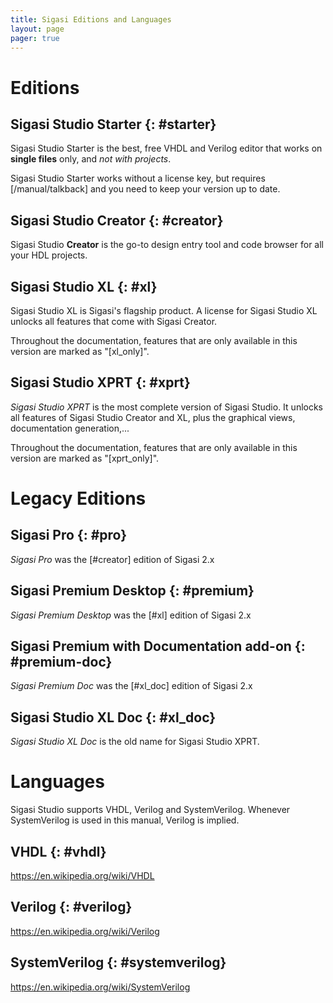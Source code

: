 ```yaml
---
title: Sigasi Editions and Languages
layout: page 
pager: true
---
```


# Editions

## Sigasi Studio Starter {: #starter}

Sigasi Studio Starter is the best, free VHDL and Verilog editor that works on **single files** only, and *not with projects*.

Sigasi Studio Starter works without a license key, but requires [/manual/talkback] and you need to keep your version up to date.

## Sigasi Studio Creator {: #creator}

Sigasi Studio **Creator** is the go-to design entry tool and code browser for all your HDL projects.

## Sigasi Studio XL {: #xl}

Sigasi Studio XL is Sigasi's flagship product. A license for Sigasi Studio XL unlocks all features that come with Sigasi Creator.

Throughout the documentation, features that are only available in this version are marked as "[xl_only]".

## Sigasi Studio XPRT {: #xprt}

*Sigasi Studio XPRT* is the most complete version of Sigasi Studio. It unlocks all features of Sigasi Studio Creator and XL, plus the graphical views, documentation generation,...

Throughout the documentation, features that are only available in this version are marked as "[xprt_only]".

# Legacy Editions

## Sigasi Pro {: #pro}

*Sigasi Pro* was the [#creator] edition of Sigasi 2.x

## Sigasi Premium Desktop {: #premium}

*Sigasi Premium Desktop* was the [#xl] edition of Sigasi 2.x

## Sigasi Premium with Documentation add-on {: #premium-doc}

*Sigasi Premium Doc* was the [#xl_doc] edition of Sigasi 2.x

## Sigasi Studio XL Doc {: #xl_doc}

*Sigasi Studio XL Doc* is the old name for Sigasi Studio XPRT.

# Languages

Sigasi Studio supports VHDL, Verilog and SystemVerilog.
Whenever SystemVerilog is used in this manual, Verilog is implied.

## VHDL {: #vhdl}

<https://en.wikipedia.org/wiki/VHDL>

## Verilog {: #verilog}

<https://en.wikipedia.org/wiki/Verilog>

## SystemVerilog {: #systemverilog}

<https://en.wikipedia.org/wiki/SystemVerilog>
